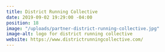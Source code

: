 ```yaml
---
title: District Running Collective
date: 2019-09-02 19:29:00 -04:00
position: 18
image: "/uploads/partner-district-running-collective.jpg"
image-alt: logo for district running collective
website: https://www.districtrunningcollective.com/
---
```


